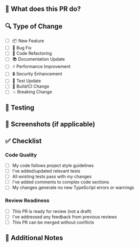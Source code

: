 <!--
Thank you for contributing to Profile Weather View!
-->

## 📝 What does this PR do?

<!-- Briefly describe what this PR accomplishes -->

## 🔍 Type of Change

<!-- Mark which type of change this is (you can select multiple) -->

- [ ] 📦 New Feature
- [ ] 🐛 Bug Fix
- [ ] 🧹 Code Refactoring
- [ ] 📚 Documentation Update
- [ ] ⚡ Performance Improvement
- [ ] 🔒 Security Enhancement
- [ ] 🧪 Test Update
- [ ] 🔨 Build/CI Change
- [ ] 💥 Breaking Change

## 🧪 Testing

<!-- How did you test your changes? -->

## 📸 Screenshots (if applicable)

<!-- Add screenshots if your changes include visual updates -->

## ✅ Checklist

### Code Quality
- [ ] My code follows project style guidelines
- [ ] I've added/updated relevant tests
- [ ] All existing tests pass with my changes
- [ ] I've added comments to complex code sections
- [ ] My changes generate no new TypeScript errors or warnings

### Review Readiness
- [ ] This PR is ready for review (not a draft)
- [ ] I've addressed any feedback from previous reviews
- [ ] This PR can be merged without conflicts

## 📌 Additional Notes

<!-- Any other information that might be helpful -->
